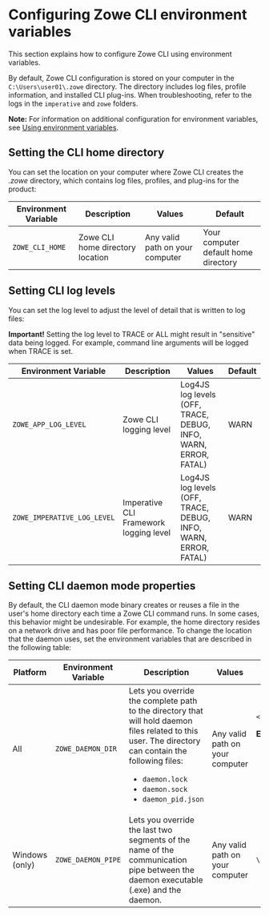 # Configuring Zowe CLI environment variables

This section explains how to configure Zowe CLI using environment variables.

By default, Zowe CLI configuration is stored on your computer in the `C:\Users\user01\.zowe` directory. The directory includes log files, profile information, and installed CLI plug-ins. When troubleshooting, refer to the logs in the `imperative` and `zowe` folders.

**Note:** For information on additional configuration for environment variables, see [Using environment variables](cli-using-using-environment-variables.md).

## Setting the CLI home directory

You can set the location on your computer where Zowe CLI creates the *.zowe* directory, which contains log files, profiles, and plug-ins for the product:

| Environment Variable | Description | Values | Default |
| ---------------------- | ----------- | ------ | ------- |
| `ZOWE_CLI_HOME`  | Zowe CLI home directory location | Any valid path on your computer | Your computer default home directory |

## Setting CLI log levels

You can set the log level to adjust the level of detail that is written to log files:

**Important\!** Setting the log level to TRACE or ALL might result in "sensitive" data being logged. For example, command line arguments will be logged when TRACE is set.

| Environment Variable | Description | Values | Default |
| ---------------------- | ----------- |------- | ------- |
| `ZOWE_APP_LOG_LEVEL`        | Zowe CLI logging level            | Log4JS log levels (OFF, TRACE, DEBUG, INFO, WARN, ERROR, FATAL) | WARN |
| `ZOWE_IMPERATIVE_LOG_LEVEL` | Imperative CLI Framework logging level | Log4JS log levels (OFF, TRACE, DEBUG, INFO, WARN, ERROR, FATAL) | WARN |



## Setting CLI daemon mode properties

By default, the CLI daemon mode binary creates or reuses a file in the user's home directory each time a Zowe CLI command runs. In some cases, this behavior might be undesirable. For example, the home directory resides on a network drive and has poor file performance. To change the location that the daemon uses, set the environment variables that are described in the following table:


| Platform | Environment Variable  | Description | Values | Default |
| ---------------------- | ---------------------- | ---------------------- | ---------------------- | ---------------------- |
| All | `ZOWE_DAEMON_DIR` | Lets you override the complete path to the directory that will hold daemon files related to this user. The directory can contain the following files:<ul><li>`daemon.lock`</li><li>`daemon.sock`</li><li>`daemon_pid.json`</li></ul> | Any valid path on your computer | `<your_home_dir>/.zowe/daemon`<p>**Examples:**</p><ul><li>**Windows:** `%HOMEPATH%\.zowe\daemon`</li><li>**Linux:** `$HOME/.zowe/daemon`</li></ul> |
| Windows (only) | `ZOWE_DAEMON_PIPE` | Lets you override the last two segments of the name of the communication pipe between the daemon executable (.exe) and the daemon. | Any valid path on your computer | `\\.\pipe\%USERNAME%\ZoweDaemon` |